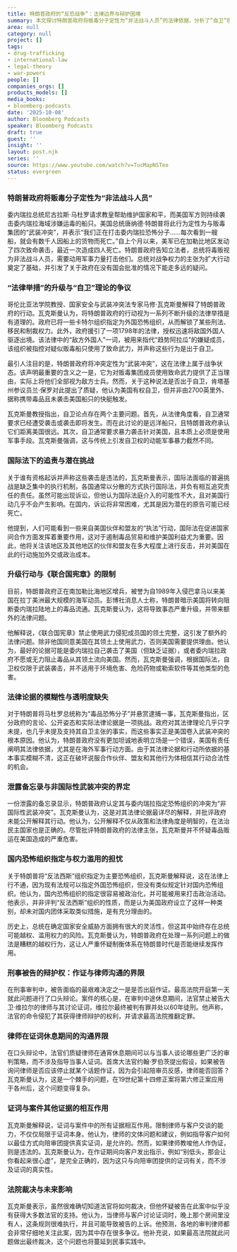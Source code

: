 ```yaml
---
title: 特朗普政府的“反恐战争”：法律边界与辩护困境
summary: 本文探讨特朗普政府将贩毒分子定性为“非法战斗人员”的法律依据，分析了“自卫”理论的局限性，并讨论了国内及国际层面可能面临的法律挑战和争议。
area: null
category: null
project: []
tags:
- drug-trafficking
- international-law
- legal-theory
- war-powers
people: []
companies_orgs: []
products_models: []
media_books:
- bloomberg-podcasts
date: '2025-10-08'
author: Bloomberg Podcasts
speaker: Bloomberg Podcasts
draft: true
guest: ''
insight: ''
layout: post.njk
series: ''
source: https://www.youtube.com/watch?v=TucMapNSTeo
status: evergreen
---
```

### 特朗普政府将贩毒分子定性为“非法战斗人员”

委内瑞拉总统尼古拉斯·马杜罗请求教皇帮助维护国家和平，而美国军方则持续袭击委内瑞拉海域涉嫌运毒的船只。美国总统唐纳德·特朗普将此行为定性为与贩毒集团的“武装冲突”，并表示“我们正在打击委内瑞拉恐怖分子……每次看到一艘船，就会有数千人因船上的货物而死亡。”自上个月以来，美军已在加勒比地区发动了四次致命袭击，最近一次造成四人死亡。特朗普政府告知立法者，总统将毒贩视为非法战斗人员，需要动用军事力量打击他们。总统对战争权力的主张为扩大行动奠定了基础，并引发了关于政府在没有国会批准的情况下能走多远的疑问。

### “法律举措”的升级与“自卫”理论的争议

哥伦比亚法学院教授、国家安全与武装冲突法专家马修·瓦克斯曼解释了特朗普政府的行动。瓦克斯曼认为，将特朗普政府的行动视为一系列不断升级的法律举措是有道理的。政府已将一些卡特尔组织指定为外国恐怖组织，从而解锁了某些刑法、移民和制裁权力。此外，政府援引了一项1798年的法律，授权迅速将敌国外国人驱逐出境。该法律中的“敌方外国人”一词，被用来指代“趋势阿拉瓜”的嫌疑成员，该组织被指控对疑似贩毒船只使用了致命武力，并声称这些行为是出于自卫。

最引人注目的是，特朗普政府将冲突定性为“武装冲突”，这在法律上属于战争状态。该声明最重要的含义之一是，它为对贩毒集团成员使用致命武力提供了正当理由，实际上将他们全部视为敌方士兵。然而，关于这种说法是否出于自卫，肯塔基州参议员兰·保罗对此提出了质疑，他认为美国有权自卫，但并非由2700英里外、据称携带毒品且未袭击美国船只的快艇触发。

瓦克斯曼教授指出，自卫论点存在两个主要问题。首先，从法律角度看，自卫通常要求已经遭受袭击或袭击即将发生。而在此讨论的是远洋船只，且特朗普政府承认它们距离美国很远。其次，自卫通常要求暴力袭击针对美国，且本质上必须是使用军事手段。瓦克斯曼强调，这与传统上引发自卫权的动能军事暴力截然不同。

### 国际法下的追责与潜在挑战

关于谁有资格起诉并声称这些袭击是违法的，瓦克斯曼表示，国际法面临的普遍挑战是缺乏集中的执行机制，各国通常以分散的方式执行国际法，并负有相互追究责任的责任。虽然可能出现诉讼，但他认为国际法庭介入的可能性不大，且对美国行动几乎不会产生影响。在国内，诉讼将非常困难，尤其是因为潜在的原告可能已经死亡。

他提到，人们可能看到一些来自美国伙伴和盟友的“执法”行动，国际法在促进国家间合作方面发挥着重要作用，这对于遏制毒品贸易和维护美国利益尤为重要。因此，他将关注该地区及其他地区的伙伴和盟友在多大程度上进行反击，并对美国在此的行动施加外交或政治成本。

### 升级行动与《联合国宪章》的限制

目前，特朗普政府正在南加勒比海地区增兵，被誉为自1989年入侵巴拿马以来美国在拉丁美洲最大规模的海军动员。彭博社消息人士称，特朗普暗示美国将转向阻断委内瑞拉陆地上的毒品流通。瓦克斯曼认为，这将导致事态严重升级，并带来额外的法律问题。

他解释说，《联合国宪章》禁止使用武力侵犯成员国的领土完整，这引发了额外的法律问题。除非他国同意美国在其领土上使用武力，否则美国需要提供理由。他认为，最好的论据可能是委内瑞拉自己袭击了美国（但缺乏证据），或者委内瑞拉政府不愿或无力阻止毒品从其领土流向美国。然而，瓦克斯曼强调，根据国际法，自卫权仅限于武装袭击，并不适用于环境危害、危险药物或勒索软件等其他类型的危害。

### 法律论据的模糊性与透明度缺失

对于特朗普将马杜罗总统称为“毒品恐怖分子”并悬赏逮捕一事，瓦克斯曼指出，区分政府的言论、公开姿态和实际法律论据是一项挑战。政府对其法律理论几乎只字未提，也几乎未提及支持其自卫主张的事实，而这些事实正是美国卷入武装冲突的根本原因。他认为，特朗普政府没有更加坦诚地表明立场是一个错误，美国有责任阐明其法律依据，尤其是在海外军事行动方面。由于其法律论据和行动所依据的基本事实模糊不清，这正在破坏说服合作伙伴、盟友和其他行为体相信其行动合法性的机会。

### 泄露备忘录与非国际性武装冲突的界定

一份泄露的备忘录显示，特朗普政府认定其与委内瑞拉指定恐怖组织的冲突为“非国际性武装冲突”。瓦克斯曼认为，这是对其法律论据最详尽的解释，并批评政府未能公开解释其行动。他认为，公开解释不仅从政策和法律角度是明智的，在法治民主国家也是正确的。尽管批评特朗普政府的法律主张，瓦克斯曼并不怀疑毒品贩运在美国造成的严重危害。

### 国内恐怖组织指定与权力滥用的担忧

关于特朗普将“反法西斯”组织指定为主要恐怖组织，瓦克斯曼解释说，这在法律上行不通，因为现有法规可以指定外国恐怖组织，但没有类似规定针对国内恐怖组织。他认为，国内恐怖组织的指定很容易被政治化，并可能被用来打击政治活动。他表示，并非评判“反法西斯”组织的性质，而是认为美国政府设立了这样一种类别，却未对国内团体采取类似措施，是有充分理由的。

历史上，总统在确定国家安全威胁方面拥有很大的灵活性，但这其中始终存在总统可能越权、滥用权力的风险。瓦克斯曼认为，特朗普政府在处理一系列问题上的做法是糟糕的越权行为，这让人严重怀疑制衡体系在特朗普时代是否能继续发挥作用。

### 刑事被告的辩护权：作证与律师沟通的界限

在刑事审判中，被告面临的最艰难决定之一是是否出庭作证。最高法院开庭第一天就此问题进行了口头辩论。案件的核心是，在审判中途休息期间，法官禁止被告大卫·维拉尔的律师与其讨论证词，维拉尔最终被判有罪并处以60年徒刑。他声称，法官的命令侵犯了其获得律师辩护的权利，并请求最高法院推翻定罪。

### 律师在证词休息期间的沟通界限

在口头辩论中，法官们质疑律师在通宵休息期间可以与当事人谈论哪些更广泛的审判策略，而不涉及指导当事人证词。首席大法官约翰·罗伯茨提出假设，如果被告询问律师是否应该停止就某个话题作证，因为会引起陪审员反感，律师能否回答？瓦克斯曼认为，这是一个棘手的问题，在19世纪第十四修正案将第六修正案应用于各州后，这个问题变得复杂。

### 证词与案件其他证据的相互作用

瓦克斯曼解释说，证词与案件中的所有证据相互作用。限制律师与客户交谈的能力，不仅仅局限于证词本身。他认为，律师的文体问题和建议，例如指导客户如何以最佳方式向陪审团提供真实证词，是允许的。然而，如果律师教唆他人作伪证，则是违法的。瓦克斯曼认为，在作证期间向客户发出指示，例如“别低头，那会让你看起来很心虚”，是完全正确的，因为这只与向陪审团提供的证词有关，而不涉及证词的真实性。

### 法院裁决与未来影响

瓦克斯曼表示，虽然很难确切知道法官将如何裁决，但他怀疑被告在此案中似乎没有获得大多数法官的支持。他认为，当律师与客户讨论证词时，晚上那个房间里没有人，这条规则很难执行，并且可能导致被告的上诉。他预测，各地的审判律师都会非常仔细地关注此案，因为其中存在很多争议。他补充说，如果最高法院就此问题做出最终裁决，这个问题也将蔓延到民事实践中。